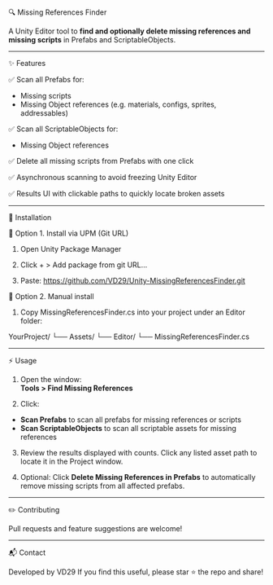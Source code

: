 🔍 Missing References Finder

A Unity Editor tool to **find and optionally delete missing references and missing scripts** in Prefabs and ScriptableObjects.

---

✨ Features

✅ Scan all Prefabs for:
- Missing scripts  
- Missing Object references (e.g. materials, configs, sprites, addressables)

✅ Scan all ScriptableObjects for:
- Missing Object references

✅ Delete all missing scripts from Prefabs with one click

✅ Asynchronous scanning to avoid freezing Unity Editor

✅ Results UI with clickable paths to quickly locate broken assets

---

🚀 Installation

🔧 Option 1. Install via UPM (Git URL)

1. Open Unity Package Manager

2. Click + > Add package from git URL...

3. Paste: https://github.com/VD29/Unity-MissingReferencesFinder.git

📁 Option 2. Manual install

1. Copy MissingReferencesFinder.cs into your project under an Editor folder:

YourProject/
└── Assets/
    └── Editor/
        └── MissingReferencesFinder.cs

---

⚡ Usage

1. Open the window:  
   **Tools > Find Missing References**

2. Click:

- **Scan Prefabs** to scan all prefabs for missing references or scripts  
- **Scan ScriptableObjects** to scan all scriptable assets for missing references

3. Review the results displayed with counts. Click any listed asset path to locate it in the Project window.

4. Optional: Click **Delete Missing References in Prefabs** to automatically remove missing scripts from all affected prefabs.

---

✏️ Contributing

Pull requests and feature suggestions are welcome!

---

📬 Contact

Developed by VD29
If you find this useful, please star ⭐ the repo and share!

